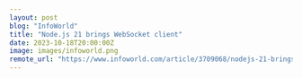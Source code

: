 ```yaml
---
layout: post
blog: "InfoWorld"
title: "Node.js 21 brings WebSocket client"
date: 2023-10-18T20:00:00Z
image: images/infoworld.png
remote_url: "https://www.infoworld.com/article/3709068/nodejs-21-brings-websocket-client.html#tk.rss_applicationdevelopment"
---
```

